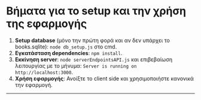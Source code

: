 # Βήματα για το setup και την χρήση της εφαρμογής

1. **Setup database** (μόνο την πρώτη φορά και αν δεν υπάρχει το books.sqlite): `node db_setup.js` στο cmd.
2. **Εγκατάσταση dependencies**: `npm install`.
3. **Εκκίνηση server**: `node serverEndpointsAPI.js` και επιβεβαίωση λειτουργίας με το μήνυμα: `Server is running on http://localhost:3000`.
4. **Χρήση εφαρμογής**: Ανοίξτε το client side και χρησιμοποιήστε κανονικά την εφαρμογή.

*****
